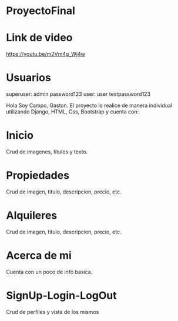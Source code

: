 # ProyectoFinal

# Link de video
  https://youtu.be/m2Vm4g_Wj4w

# Usuarios
superuser:
  admin
  password123
user:
  user
  testpassword123

Hola Soy Campo, Gaston. El proyecto lo realice de manera individual utilizando Django, HTML, Css, Bootstrap y cuenta con:

# Inicio
  Crud de imagenes, titulos y texto.
  
# Propiedades
  Crud de imagen, titulo, descripcion, precio, etc.
 
# Alquileres
  Crud de imagen, titulo, descripcion, precio, etc.
  
# Acerca de mi
  Cuenta con un poco de info basica.
  
# SignUp-Login-LogOut
  Crud de perfiles y vista de los mismos
